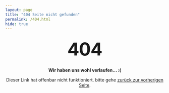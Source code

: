```yaml
---
layout: page
title: "404 Seite nicht gefunden"
permalink: /404.html
hide: true
---
```


<style type="text/css" media="screen">
  .container {
    margin: 10px auto;
    max-width: 600px;
    text-align: center;
  }
  h1 {
    margin: 30px 0;
    font-size: 4em;
    line-height: 1;
    letter-spacing: -1px;
  }
</style>

<div class="container">
  <h1>404</h1>

  <p><strong>Wir haben uns wohl verlaufen... :(</strong></p>
  <p>Dieser Link hat offenbar nicht funktioniert. bitte gehe <a href="#" onclick="history.back();return false">zurück zur vorherigen Seite</a>.</p>
</div>
